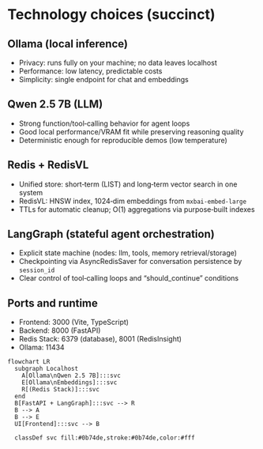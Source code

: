 # Technology choices (succinct)

## Ollama (local inference)
- Privacy: runs fully on your machine; no data leaves localhost
- Performance: low latency, predictable costs
- Simplicity: single endpoint for chat and embeddings

## Qwen 2.5 7B (LLM)
- Strong function/tool‑calling behavior for agent loops
- Good local performance/VRAM fit while preserving reasoning quality
- Deterministic enough for reproducible demos (low temperature)

## Redis + RedisVL
- Unified store: short‑term (LIST) and long‑term vector search in one system
- RedisVL: HNSW index, 1024‑dim embeddings from `mxbai-embed-large`
- TTLs for automatic cleanup; O(1) aggregations via purpose‑built indexes

## LangGraph (stateful agent orchestration)
- Explicit state machine (nodes: llm, tools, memory retrieval/storage)
- Checkpointing via AsyncRedisSaver for conversation persistence by `session_id`
- Clear control of tool‑calling loops and “should_continue” conditions

## Ports and runtime
- Frontend: 3000 (Vite, TypeScript)
- Backend: 8000 (FastAPI)
- Redis Stack: 6379 (database), 8001 (RedisInsight)
- Ollama: 11434

```mermaid path=null start=null
flowchart LR
  subgraph Localhost
    A[Ollama\nQwen 2.5 7B]:::svc
    E[Ollama\nEmbeddings]:::svc
    R[(Redis Stack)]:::svc
  end
  B[FastAPI + LangGraph]:::svc --> R
  B --> A
  B --> E
  UI[Frontend]:::svc --> B

  classDef svc fill:#0b74de,stroke:#0b74de,color:#fff
```
